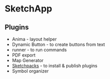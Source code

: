 # SketchApp

## Plugins

* Anima - layout helper
* Dynamic Button - to create buttons from text
* runner - to run commands
* PDF export
* Map Generator
* [Sketchpacks](https://sketchpacks.com/) - to install & publish plugins
* Symbol organizer



